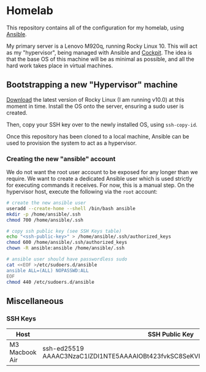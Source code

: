 # Homelab

This repository contains all of the configuration for my homelab, using [Ansible](https://docs.ansible.com/ansible/latest/getting_started/index.html).

My primary server is a Lenovo M920q, running Rocky Linux 10. This will act as my "hypervisor", being managed with Ansible and [Cockpit](https://cockpit-project.org/). The idea is that the base OS of this machine will be as minimal as possible, and all the hard work takes place in virtual machines.

## Bootstrapping a new "Hypervisor" machine

[Download](https://rockylinux.org/download) the latest version of Rocky Linux (I am running v10.0) at this moment in time. Install the OS onto the server, ensuring a sudo user is created.

Then, copy your SSH key over to the newly installed OS, using `ssh-copy-id`.

Once this repository has been cloned to a local machine, Ansible can be used to provision the system to act as a hypervisor.

### Creating the new "ansible" account

We do not want the root user account to be exposed for any longer than we require. We want to create a dedicated Ansible user which is used strictly for executing commands it receives. For now, this is a manual step. On the hypervisor host, execute the following via the `root` account:

```bash
# create the new ansible user
useradd --create-home --shell /bin/bash ansible
mkdir -p /home/ansible/.ssh
chmod 700 /home/ansible/.ssh

# copy ssh public key (see SSH Keys table)
echo "<ssh-public-key>" > /home/ansible/.ssh/authorized_keys
chmod 600 /home/ansible/.ssh/authorized_keys
chown -R ansible:ansible /home/ansible/.ssh

# ansible user should have passwordless sudo
cat <<EOF >/etc/sudoers.d/ansible
ansible ALL=(ALL) NOPASSWD:ALL
EOF
chmod 440 /etc/sudoers.d/ansible
```

## Miscellaneous
### SSH Keys

| Host           	| SSH Public Key                                                                   	|
|----------------	|----------------------------------------------------------------------------------	|
| M3 Macbook Air 	| ssh-ed25519 AAAAC3NzaC1lZDI1NTE5AAAAIOBt423fvkSC8SeKVPPAl3MFpwvzwBZ8XEBd4/KrINoP 	|